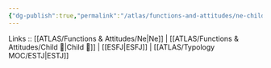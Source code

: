 ```yaml
---
{"dg-publish":true,"permalink":"/atlas/functions-and-attitudes/ne-child/"}
---
```


Links :: [[ATLAS/Functions & Attitudes/Ne\|Ne]] | [[ATLAS/Functions & Attitudes/Child 🧒\|Child 🧒]] | [[ESFJ\|ESFJ]] | [[ATLAS/Typology MOC/ESTJ\|ESTJ]]

